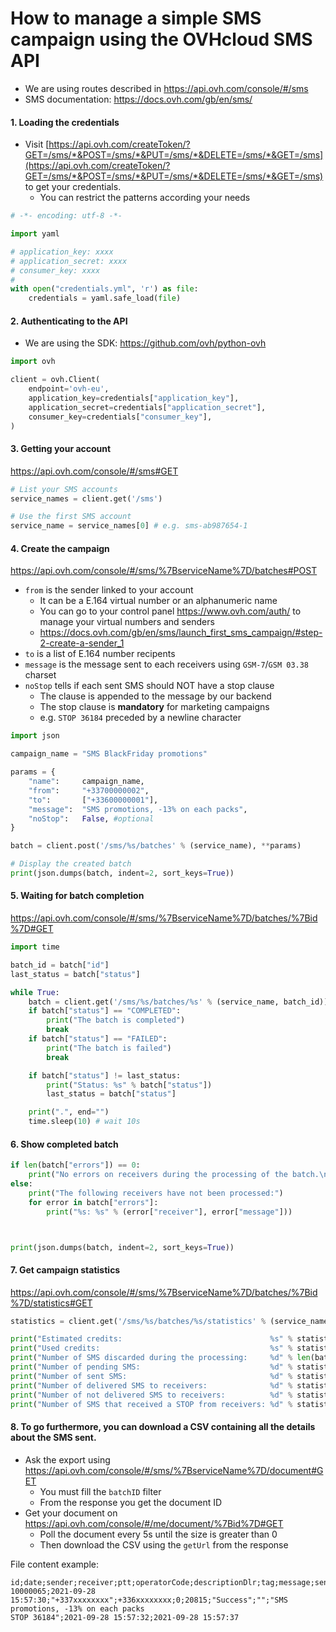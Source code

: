 # How to manage a simple SMS campaign using the OVHcloud SMS API
- We are using routes described in https://api.ovh.com/console/#/sms
- SMS documentation: https://docs.ovh.com/gb/en/sms/

#### 1. Loading the credentials
- Visit [https://api.ovh.com/createToken/?GET=/sms/*&POST=/sms/*&PUT=/sms/*&DELETE=/sms/*&GET=/sms](https://api.ovh.com/createToken/?GET=/sms/*&POST=/sms/*&PUT=/sms/*&DELETE=/sms/*&GET=/sms) to get your credentials.
  - You can restrict the patterns according your needs


```python
# -*- encoding: utf-8 -*-

import yaml

# application_key: xxxx
# application_secret: xxxx
# consumer_key: xxxx
#
with open("credentials.yml", 'r') as file:
    credentials = yaml.safe_load(file)
```

#### 2. Authenticating to the API
- We are using the SDK: https://github.com/ovh/python-ovh


```python
import ovh

client = ovh.Client(
    endpoint='ovh-eu',
    application_key=credentials["application_key"],
    application_secret=credentials["application_secret"],
    consumer_key=credentials["consumer_key"],
)
```

#### 3. Getting your account
https://api.ovh.com/console/#/sms#GET


```python
# List your SMS accounts
service_names = client.get('/sms')

# Use the first SMS account
service_name = service_names[0] # e.g. sms-ab987654-1
```

#### 4. Create the campaign
https://api.ovh.com/console/#/sms/%7BserviceName%7D/batches#POST
- `from` is the sender linked to your account
  - It can be a E.164 virtual number or an alphanumeric name
  - You can go to your control panel https://www.ovh.com/auth/ to manage your virtual numbers and senders
  - https://docs.ovh.com/gb/en/sms/launch_first_sms_campaign/#step-2-create-a-sender_1
- `to` is a list of E.164 number recipents
- `message` is the message sent to each receivers using `GSM-7`/`GSM 03.38` charset
- `noStop` tells if each sent SMS should NOT have a stop clause
  - The clause is appended to the message by our backend
  - The stop clause is **mandatory** for marketing campaigns
  - e.g. `STOP 36184` preceded by a newline character


```python
import json

campaign_name = "SMS BlackFriday promotions"

params = {
    "name":     campaign_name,
    "from":     "+33700000002",
    "to":       ["+33600000001"],
    "message":  "SMS promotions, -13% on each packs",
    "noStop":   False, #optional
}

batch = client.post('/sms/%s/batches' % (service_name), **params)

# Display the created batch
print(json.dumps(batch, indent=2, sort_keys=True))
```

#### 5. Waiting for batch completion
https://api.ovh.com/console/#/sms/%7BserviceName%7D/batches/%7Bid%7D#GET


```python
import time

batch_id = batch["id"]
last_status = batch["status"]

while True:
    batch = client.get('/sms/%s/batches/%s' % (service_name, batch_id))
    if batch["status"] == "COMPLETED":
        print("The batch is completed")
        break
    if batch["status"] == "FAILED":
        print("The batch is failed")
        break

    if batch["status"] != last_status:
        print("Status: %s" % batch["status"])
        last_status = batch["status"]

    print(".", end="")
    time.sleep(10) # wait 10s
```

#### 6. Show completed batch


```python
if len(batch["errors"]) == 0:
    print("No errors on receivers during the processing of the batch.\n")
else:
    print("The following receivers have not been processed:")
    for error in batch["errors"]:
        print("%s: %s" % (error["receiver"], error["message"]))



print(json.dumps(batch, indent=2, sort_keys=True))
```

#### 7. Get campaign statistics
https://api.ovh.com/console/#/sms/%7BserviceName%7D/batches/%7Bid%7D/statistics#GET


```python
statistics = client.get('/sms/%s/batches/%s/statistics' % (service_name, batch_id))

print("Estimated credits:                                 %s" % statistics["estimatedCredits"])
print("Used credits:                                      %s" % statistics["credits"])
print("Number of SMS discarded during the processing:     %d" % len(batch["errors"]))
print("Number of pending SMS:                             %d" % statistics["pending"])
print("Number of sent SMS:                                %d" % statistics["sent"])
print("Number of delivered SMS to receivers:              %d" % statistics["delivered"])
print("Number of not delivered SMS to receivers:          %d" % statistics["failed"])
print("Number of SMS that received a STOP from receivers: %d" % statistics["stoplisted"])

```

#### 8. To go furthermore, you can download a CSV containing all the details about the SMS sent.
- Ask the export using https://api.ovh.com/console/#/sms/%7BserviceName%7D/document#GET
  - You must fill the `batchID` filter
  - From the response you get the document ID
- Get your document on https://api.ovh.com/console/#/me/document/%7Bid%7D#GET
  - Poll the document every 5s until the size is greater than 0
  - Then download the CSV using the `getUrl` from the response

File content example:
```
id;date;sender;receiver;ptt;operatorCode;descriptionDlr;tag;message;sentAt;deliveredAt
10000065;2021-09-28 15:57:30;"+337xxxxxxxx";+336xxxxxxxx;0;20815;"Success";"";"SMS promotions, -13% on each packs
STOP 36184";2021-09-28 15:57:32;2021-09-28 15:57:37
```

